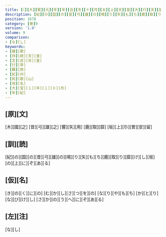 ```yaml
---
title: [（][大][寳][元][年][辛][丑][冬][十][月][太][上][天][皇][大][行][天][皇][幸][紀][伊][國][時][歌][十][三][首][）]
description: [紀][の][国][の][昔][弓][雄][の][鳴][り][矢][も][ち][鹿][取][り][靡][け][し][坂][の][上][に][ぞ][あ][る]
position: 1678
category: [巻]9
version: '1.0'
volume: 9
comparison:
- [な][し]
keywords:
- [雑][歌]
- [持][統][天][皇]
- [文][武][天][皇]
- [行][幸]
- [羈][旅]
- [紀][州]
- [和][歌][山]
- [地][名]
- [大][宝][１][年][１][０][月]
- [年][紀]
---
```


## [原][文]

[木][國][之] [昔][弓][雄][之] [響][矢][用] [鹿][取][靡] [坂][上][尓][曽][安][留]

## [訓][読]

[紀][の][国][の][昔][弓][雄][の][鳴][り][矢][も][ち][鹿][取][り][靡][け][し][坂][の][上][に][ぞ][あ][る]

## [仮][名]

[き][の][く][に][の] [む][か][し][さ][つ][を][の] [な][り][や][も][ち] [か][と][り][な][び][け][し] [さ][か][の][う][へ][に][ぞ][あ][る]

## [左][注]

[な][し]
